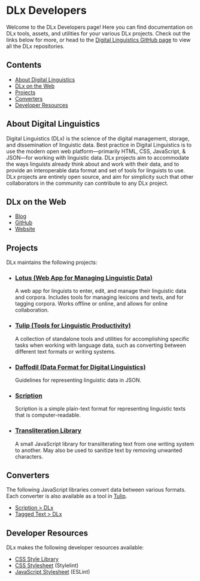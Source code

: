 # DLx Developers

Welcome to the DLx Developers page! Here you can find documentation on DLx tools, assets, and utilities for your various DLx projects. Check out the links below for more, or head to the [Digital Linguistics GitHub page][GitHub] to view all the DLx repositories.

## Contents

* [About Digital Linguistics](#about-digital-linguistics)
* [DLx on the Web](#dlx-on-the-web)
* [Projects](#projects)
* [Converters](#converters)
* [Developer Resources](#developer-resources)

## About Digital Linguistics

Digital Linguistics (DLx) is the science of the digital management, storage, and dissemination of linguistic data. Best practice in Digital Linguistics is to use the modern open web platform—primarily HTML, CSS, JavaScript, & JSON—for working with linguistic data. DLx projects aim to accommodate the ways linguists already think about and work with their data, and to provide an interoperable data format and set of tools for linguists to use. DLx projects are entirely open source, and aim for simplicity such that other collaborators in the community can contribute to any DLx project.

## DLx on the Web

* [Blog][Blog]
* [GitHub][GitHub]
* [Website][Website]

## Projects

DLx maintains the following projects:

* ### [Lotus (Web App for Managing Linguistic Data)][Lotus]

    A web app for linguists to enter, edit, and manage their linguistic data and corpora. Includes tools for managing lexicons and texts, and for tagging corpora. Works offline or online, and allows for online collaboration.

* ### [Tulip (Tools for Linguistic Productivity)][Tulip]

    A collection of standalone tools and utilities for accomplishing specific tasks when working with language data, such as converting between different text formats or writing systems.

* ### [Daffodil (Data Format for Digital Linguistics)][Daffodil]

    Guidelines for representing linguistic data in JSON.

* ### [Scription][Scription]

    Scription is a simple plain-text format for representing linguistic texts that is computer-readable.

* ### [Transliteration Library][Transliterate]

    A small JavaScript library for transliterating text from one writing system to another. May also be used to sanitize text by removing unwanted characters.

## Converters

The following JavaScript libraries convert data between various formats. Each converter is also available as a tool in [Tulip][Tulip].

* [Scription > DLx](scription2dlx)
* [Tagged Text > DLx](tags2dlx)

## Developer Resources

DLx makes the following developer resources available:

* [CSS Style Library][Styles]
* [CSS Stylesheet][Stylelint] (Stylelint)
* [JavaScript Stylesheet][ESLint] (ESLint)


[Blog]:          https://medium.com/digital-linguistics
[Daffodil]:      https://format.digitallinguistics.io
[ESLint]:        https://github.com/digitallinguistics/digitallinguistics.github.io/blob/master/stylesheets/.eslintrc.yml
[GitHub]:        https://github.com/digitallinguistics/
[Lotus]:         https://developer.digitallinguistics.io/app
[Scription]:     https://scription.digitallinguistics.io
[Stylelint]:     https://github.com/digitallinguistics/digitallinguistics.github.io/blob/master/stylesheets/.stylelintrc.yml
[Styles]:        https://styles.digitallinguistics.io
[Transliterate]: https://developer.digitallinguistics.io/transliterate
[Tulip]:         https://github.com/digitallinguistics/tools/blob/master/.github/CONTRIBUTING.md
[Website]:       https://digitallinguistics.io/

<!-- Converters -->
[scription2dlx]: https://developer.digitallinguistics.io/scription2dlx/
[tags2dlx]:      https://developer.digitallinguistics.io/tags2dlx/
